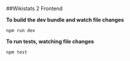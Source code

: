 ##Wikistats 2 Frontend

**To build the dev bundle and watch file changes**

```
npm run dev
```

**To run tests, watching file changes**

```
npm test
```